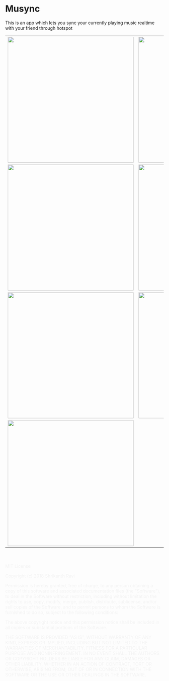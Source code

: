 # Musync
This is an app which lets you sync your currently playing music realtime with your friend through hotspot

<table>
<tr>
    <td>
      <img src="https://drive.google.com/uc?id=1wTFyno6ejryywe7ZscwyAq5hS9gVrmJO" width=400>
    </td>
    <td>
      <img src="https://drive.google.com/uc?id=18NCqhSQCecAHMqtcek0kk96fM8FBSBHm" width=400>
    </td>
</tr>
<tr>
    <td>
      <img src="https://drive.google.com/uc?id=1XbfglQPSBkODETOOjSTV28s75ZsMRKeR" width=400>
    </td>
    <td>
      <img src="https://drive.google.com/uc?id=1PQXu-B4EBkOradauDa3XLd0zQQQ_xoVu" width=400>
    </td>
</tr>
<tr>
    <td>
      <img src="https://drive.google.com/uc?id=1eyROKj7eDrY_qsrfCSfPy058lwt6rJTr" width=400>
    </td>
    <td>
      <img src="https://drive.google.com/uc?id=1U0QORJDLoy67f3S6USYN-TDspMe1k_sc" width=400>
    </td>
</tr>
<tr>
    <td>
      <img src="https://drive.google.com/uc?id=15hZQIvGfV8_uF32NxYG00E4QFXHow-ln" width=400>
    </td>
   
</tr>
</table>
<br>
<br>
<div style="color:#f2f2f2">
    MIT License

Copyright (c) 2018 Shrikanth Ravi

Permission is hereby granted, free of charge, to any person obtaining a copy
of this software and associated documentation files (the "Software"), to deal
in the Software without restriction, including without limitation the rights
to use, copy, modify, merge, publish, distribute, sublicense, and/or sell
copies of the Software, and to permit persons to whom the Software is
furnished to do so, subject to the following conditions:

The above copyright notice and this permission notice shall be included in all
copies or substantial portions of the Software.

THE SOFTWARE IS PROVIDED "AS IS", WITHOUT WARRANTY OF ANY KIND, EXPRESS OR
IMPLIED, INCLUDING BUT NOT LIMITED TO THE WARRANTIES OF MERCHANTABILITY,
FITNESS FOR A PARTICULAR PURPOSE AND NONINFRINGEMENT. IN NO EVENT SHALL THE
AUTHORS OR COPYRIGHT HOLDERS BE LIABLE FOR ANY CLAIM, DAMAGES OR OTHER
LIABILITY, WHETHER IN AN ACTION OF CONTRACT, TORT OR OTHERWISE, ARISING FROM,
OUT OF OR IN CONNECTION WITH THE SOFTWARE OR THE USE OR OTHER DEALINGS IN THE
SOFTWARE.
</div>
